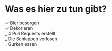 # Was es hier zu tun gibt?

✓ Bier besorgen  
✓ Dekorieren  
_ 4 Pull Requests erstellt  
_ Die Schlappen verlosen  
_ Gurken essen

